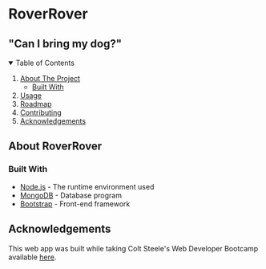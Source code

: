 # RoverRover
## "Can I bring my dog?"

<!-- TABLE OF CONTENTS -->
<details open="open">
  <summary>Table of Contents</summary>
  <ol>
    <li>
      <a href="#about-roverrover">About The Project</a>
      <ul>
        <li><a href="#built-with">Built With</a></li>
      </ul>
    </li>
    <li><a href="#usage">Usage</a></li>
    <li><a href="#roadmap">Roadmap</a></li>
    <li><a href="#contributing">Contributing</a></li>
    <li><a href="#acknowledgements">Acknowledgements</a></li>
  </ol>
</details>

## About RoverRover

### Built With

  * [Node.js](https://www.nodejs.org/en/) - The runtime environment used
  * [MongoDB](https://www.mongodb.com/) - Database program
  * [Bootstrap](https://www.getbootstrap.com) - Front-end framework

## Acknowledgements

This web app was built while taking Colt Steele's Web Developer Bootcamp available [here](https://www.udemy.com/course/the-web-developer-bootcamp/).
